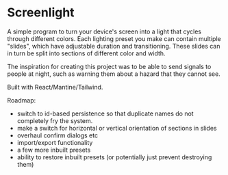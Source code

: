 # Screenlight

A simple program to turn your device's screen into a light that cycles through different colors. Each lighting preset you make can contain multiple "slides", which have adjustable duration and transitioning. These slides can in turn be split into sections of different color and width.

The inspiration for creating this project was to be able to send signals to people at night, such as warning them about a hazard that they cannot see.

Built with React/Mantine/Tailwind.

Roadmap:
- switch to id-based persistence so that duplicate names do not completely fry the system.
- make a switch for horizontal or vertical orientation of sections in slides 
- overhaul confirm dialogs etc
- import/export functionality
- a few more inbuilt presets
- ability to restore inbuilt presets (or potentially just prevent destroying them)